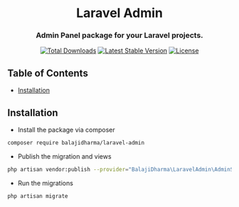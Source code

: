 <h1 align="center">Laravel Admin</h1>
<h3 align="center">Admin Panel package for your Laravel projects.</h3>
<p align="center">
<a href="https://packagist.org/packages/balajidharma/laravel-admin"><img src="https://poser.pugx.org/balajidharma/laravel-admin/downloads" alt="Total Downloads"></a>
<a href="https://packagist.org/packages/balajidharma/laravel-admin"><img src="https://poser.pugx.org/balajidharma/laravel-admin/v/stable" alt="Latest Stable Version"></a>
<a href="https://packagist.org/packages/balajidharma/laravel-admin"><img src="https://poser.pugx.org/balajidharma/laravel-admin/license" alt="License"></a>
</p>

## Table of Contents

- [Installation](#installation)

## Installation
- Install the package via composer
```bash
composer require balajidharma/laravel-admin
```
- Publish the migration and views
```bash
php artisan vendor:publish --provider="BalajiDharma\LaravelAdmin\AdminServiceProvider"
```
- Run the migrations
```bash
php artisan migrate
```
